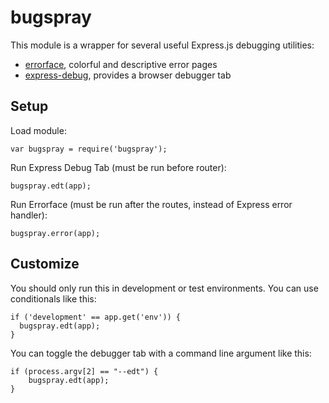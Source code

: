bugspray
========

This module is a wrapper for several useful Express.js debugging utilities:

- [errorface](https://github.com/jgable/errorface), colorful and descriptive error pages
- [express-debug](https://github.com/devoidfury/express-debug), provides a browser debugger tab

Setup
---

Load module:

    var bugspray = require('bugspray');
   
Run Express Debug Tab (must be run before router):

    bugspray.edt(app);   
    
Run Errorface (must be run after the routes, instead of Express error handler):

    bugspray.error(app);

Customize
---

You should only run this in development or test environments. You can use conditionals like this:

    if ('development' == app.get('env')) {
      bugspray.edt(app);
    }

You can toggle the debugger tab with a command line argument like this:

    if (process.argv[2] == "--edt") {
    	bugspray.edt(app);		
    }
